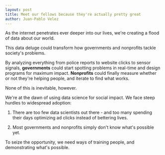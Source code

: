 ```yaml
---
layout: post
title: Meet our fellows because they're actually pretty great
author: Juan-Pablo Velez
---
```


As the internet penetrates ever deeper into our lives, we're creating a flood of data about our world. 

This data deluge could transform how governments and nonprofits tackle society's problems.

By analyzing everything from police reports to website clicks to sensor signals, **governments** could start spotting problems in real-time and design programs for maximum impact. **Nonprofits** could finally measure whether or not they're helping people, and iterate to find what works.

None of this is inevitable, however. 

We're at the dawn of using data science for social impact. We face steep hurdles to widespread adoption:

1. There are too few data scientists out there - and too many spending their days optimizing ad clicks instead of bettering lives.

2. Most governments and nonprofits simply don't know what's possible yet.

To seize the opportunity, we need ways of training people, and demonstrating what's possible.
